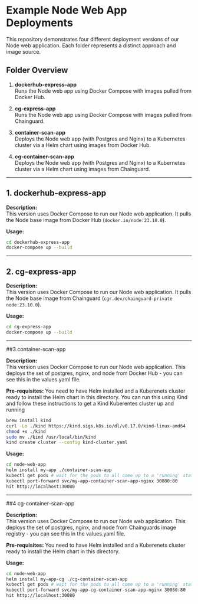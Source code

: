# Example Node Web App Deployments

This repository demonstrates four different deployment versions of our Node web application. Each folder represents a distinct approach and image source.

## Folder Overview

1. **dockerhub-express-app**  
   Runs the Node web app using Docker Compose with images pulled from Docker Hub.

2. **cg-express-app**  
   Runs the Node web app using Docker Compose with images pulled from Chainguard.

3. **container-scan-app**  
   Deploys the Node web app (with Postgres and Nginx) to a Kubernetes cluster via a Helm chart using images from Docker Hub.

4. **cg-container-scan-app**  
   Deploys the Node web app (with Postgres and Nginx) to a Kubernetes cluster via a Helm chart using images from Chainguard.

---

## 1. dockerhub-express-app

**Description:**  
This version uses Docker Compose to run our Node web application. It pulls the Node base image from Docker Hub (`docker.io/node:23.10.0`).

**Usage:**

```bash
cd dockerhub-express-app
docker-compose up --build
```
---

## 2. cg-express-app

**Description:**  
This version uses Docker Compose to run our Node web application. It pulls the Node base image from Chainguard (`cgr.dev/chainguard-private node:23.10.0`).

**Usage:**

```bash
cd cg-express-app
docker-compose up --build
```
---

##3 container-scan-app

**Description:**  
This version uses Docker Compose to run our Node web application. This deploys the set of postgres, nginx, and node from Docker Hub - you can see this in the values.yaml file.

**Pre-requisites:**
You need to have Helm installed and a Kuberenets cluster ready to install the Helm chart in this directory. You can run this using Kind and follow these instructions to get a Kind Kuberentes cluster up and running

```bash
brew install kind
curl -Lo ./kind https://kind.sigs.k8s.io/dl/v0.17.0/kind-linux-amd64
chmod +x ./kind
sudo mv ./kind /usr/local/bin/kind
kind create cluster --config kind-cluster.yaml
```
**Usage:**

```bash
cd node-web-app
helm install my-app ./container-scan-app
kubectl get pods # wait for the pods to all come up to a 'running' state
kubectl port-forward svc/my-app-container-scan-app-nginx 30080:80
hit http://localhost:30080
```
---

##4 cg-container-scan-app

**Description:**  
This version uses Docker Compose to run our Node web application. This deploys the set of postgres, nginx, and node from Chainguards image registry - you can see this in the values.yaml file.

**Pre-requisites:**
You need to have Helm installed and a Kuberenets cluster ready to install the Helm chart in this directory.

**Usage:**

```bash
cd node-web-app
helm install my-app-cg ./cg-container-scan-app
kubectl get pods # wait for the pods to all come up to a 'running' state
kubectl port-forward svc/my-app-cg-container-scan-app-nginx 30080:80
hit http://localhost:30080
```
